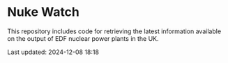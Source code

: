 # Nuke Watch

This repository includes code for retrieving the latest information available on the output of EDF nuclear power plants in the UK.

Last updated: 2024-12-08 18:18